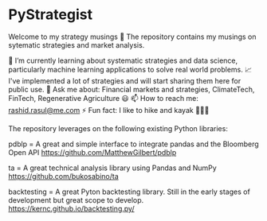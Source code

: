 # PyStrategist

Welcome to my strategy musings 👋
The repository contains my musings on sytematic strategies and market analysis.

🔭 I’m currently learning about systematic strategies and data science, particularly machine learning applications to solve real world problems.
📈 I've implemented a lot of strategies and will start sharing them here for public use.
💬 Ask me about: Financial markets and strategies, ClimateTech, FinTech, Regenerative Agriculture 😃
📫 How to reach me: rashid.rasul@me.com
⚡ Fun fact: I like to hike and kayak 🚣🏽‍♀

The repository leverages on the following existing Python libraries:

pdblp = A great and simple interface to integrate pandas and the Bloomberg Open API
https://github.com/MatthewGilbert/pdblp

ta = A great technical analysis library using Pandas and NumPy
https://github.com/bukosabino/ta
              
backtesting = A great Pyton backtesting library. Still in the early stages of development but great scope to develop.
https://kernc.github.io/backtesting.py/

